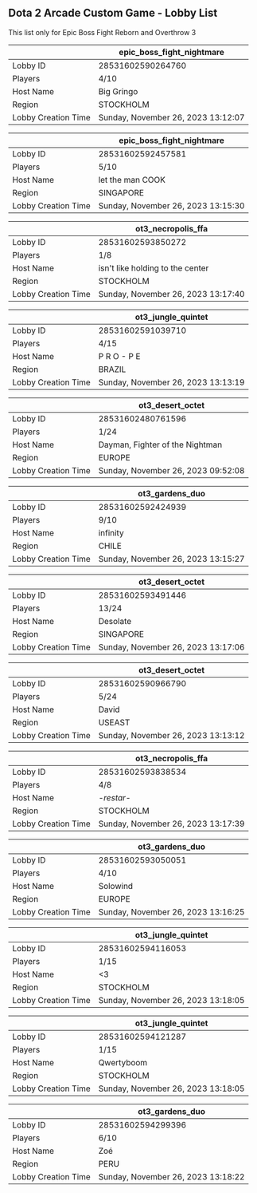 ## Dota 2 Arcade Custom Game - Lobby List

This list only for Epic Boss Fight Reborn and Overthrow 3

|  | epic_boss_fight_nightmare |
| ------ | ------ |
| Lobby ID | 28531602590264760 |
| Players | 4/10 |
| Host Name | Big Gringo |
| Region | STOCKHOLM |
| Lobby Creation Time | Sunday, November 26, 2023 13:12:07 |


|  | epic_boss_fight_nightmare |
| ------ | ------ |
| Lobby ID | 28531602592457581 |
| Players | 5/10 |
| Host Name | let the man COOK |
| Region | SINGAPORE |
| Lobby Creation Time | Sunday, November 26, 2023 13:15:30 |


|  | ot3_necropolis_ffa |
| ------ | ------ |
| Lobby ID | 28531602593850272 |
| Players | 1/8 |
| Host Name | isn't like holding to the center |
| Region | STOCKHOLM |
| Lobby Creation Time | Sunday, November 26, 2023 13:17:40 |


|  | ot3_jungle_quintet |
| ------ | ------ |
| Lobby ID | 28531602591039710 |
| Players | 4/15 |
| Host Name | P R O - P E |
| Region | BRAZIL |
| Lobby Creation Time | Sunday, November 26, 2023 13:13:19 |


|  | ot3_desert_octet |
| ------ | ------ |
| Lobby ID | 28531602480761596 |
| Players | 1/24 |
| Host Name | Dayman, Fighter of the Nightman |
| Region | EUROPE |
| Lobby Creation Time | Sunday, November 26, 2023 09:52:08 |


|  | ot3_gardens_duo |
| ------ | ------ |
| Lobby ID | 28531602592424939 |
| Players | 9/10 |
| Host Name | infinity |
| Region | CHILE |
| Lobby Creation Time | Sunday, November 26, 2023 13:15:27 |


|  | ot3_desert_octet |
| ------ | ------ |
| Lobby ID | 28531602593491446 |
| Players | 13/24 |
| Host Name | Desolate |
| Region | SINGAPORE |
| Lobby Creation Time | Sunday, November 26, 2023 13:17:06 |


|  | ot3_desert_octet |
| ------ | ------ |
| Lobby ID | 28531602590966790 |
| Players | 5/24 |
| Host Name | David |
| Region | USEAST |
| Lobby Creation Time | Sunday, November 26, 2023 13:13:12 |


|  | ot3_necropolis_ffa |
| ------ | ------ |
| Lobby ID | 28531602593838534 |
| Players | 4/8 |
| Host Name | -_restar_- |
| Region | STOCKHOLM |
| Lobby Creation Time | Sunday, November 26, 2023 13:17:39 |


|  | ot3_gardens_duo |
| ------ | ------ |
| Lobby ID | 28531602593050051 |
| Players | 4/10 |
| Host Name | Solowind |
| Region | EUROPE |
| Lobby Creation Time | Sunday, November 26, 2023 13:16:25 |


|  | ot3_jungle_quintet |
| ------ | ------ |
| Lobby ID | 28531602594116053 |
| Players | 1/15 |
| Host Name | <3 |
| Region | STOCKHOLM |
| Lobby Creation Time | Sunday, November 26, 2023 13:18:05 |


|  | ot3_jungle_quintet |
| ------ | ------ |
| Lobby ID | 28531602594121287 |
| Players | 1/15 |
| Host Name | Qwertyboom |
| Region | STOCKHOLM |
| Lobby Creation Time | Sunday, November 26, 2023 13:18:05 |


|  | ot3_gardens_duo |
| ------ | ------ |
| Lobby ID | 28531602594299396 |
| Players | 6/10 |
| Host Name | Zoé |
| Region | PERU |
| Lobby Creation Time | Sunday, November 26, 2023 13:18:22 |


